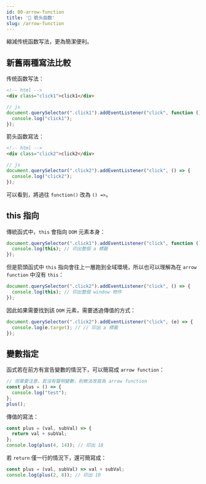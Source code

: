 ```yaml
---
id: 00-arrow-function
title: '📜 箭头函数'
slug: /arrow-function
---
```


縮減传统函数写法，更為簡潔便利。

## 新舊兩種寫法比較

传统函数写法：

```html
<!-- html -->
<div class="click1">click1</div>
```

```javascript
// js
document.querySelector(".click1").addEventListener("click", function () {
  console.log("click1");
});
```

箭头函数寫法：

```html
<!-- html -->
<div class="click2">click2</div>
```

```javascript
// js
document.querySelector(".click2").addEventListener("click", () => {
  console.log("click2");
});
```

可以看到，將過往 `function()` 改為 `() =>`。

## this 指向

傳統函式中，`this` 會指向 `DOM` 元素本身：

```javascript
document.querySelector(".click1").addEventListener("click", function () {
  console.log(this); // 印出整個 a 標籤
});
```

但是箭頭函式中 `this` 指向會往上一層跑到全域環境，所以也可以理解為在 `arrow function` 中沒有 `this`：

```javascript
document.querySelector(".click2").addEventListener("click", () => {
  console.log(this); // 印出整個 window 物件
});
```

因此如果需要找到該 `DOM` 元素，需要透過傳值的方式：

```javascript
document.querySelector(".click2").addEventListener("click", (e) => {
  console.log(e.target); // // 印出 a 標籤
});
```

## 變數指定

函式若在前方有宣告變數的情況下，可以簡寫成 `arrow function`：

```javascript
// 但需要注意，若沒有聲明變數，則無法改寫為 arrow function
const plus = () => {
  console.log("test");
};
plus();
```

傳值的寫法：

```javascript
const plus = (val, subVal) => {
  return val + subVal;
};
console.log(plus(4, 14)); // 印出 18
```

若 `return` 僅一行的情況下，還可簡寫成：

```javascript
const plus = (val, subVal) => val + subVal;
console.log(plus(2, 8)); // 印出 10
```
